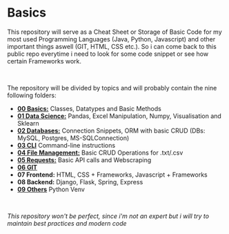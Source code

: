 # Basics

This repository will serve as a Cheat Sheet or Storage of Basic Code for my most used Programming Languages (Java, Python, Javascript) and other important things aswell (GIT, HTML, CSS etc.). So i can come back to this public repo everytime i need to look for some code snippet or see how certain Frameworks work.  

&nbsp;

The repository will be divided by topics and will probably contain the nine following folders:

* **[00 Basics:](https://github.com/sebastian-sl/Basics/tree/main/00%20BASICS)** Classes, Datatypes and Basic Methods
* **[01 Data Science:](https://github.com/sebastian-sl/Basics/tree/main/01%20DATA%20SCIENCE/PANDAS)** Pandas, Excel Manipulation, Numpy, Visualisation and Sklearn
* **[02 Databases:](https://github.com/sebastian-sl/Basics/tree/main/02%20DATABASES)** Connection Snippets, ORM with basic CRUD (DBs: MySQL, Postgres, MS-SQLConnection)
* **[03 CLI](https://github.com/sebastian-sl/Basics/tree/main/03%20CLI)** Command-line instructions
* **[04 File Management:](https://github.com/sebastian-sl/Basics/tree/main/04%20FILE%20MANAGEMENT)** Basic CRUD Operations for .txt/.csv
* **[05 Requests:](https://github.com/sebastian-sl/Basics/tree/main/05%20REQUESTS)** Basic API calls and Webscraping
* **[06 GIT](https://github.com/sebastian-sl/Basics/tree/main/06%20GIT)**
* **07 Frontend:** HTML, CSS + Frameworks, Javascript + Frameworks
* **08 Backend:** Django, Flask, Spring, Express
* **[09 Others](https://github.com/sebastian-sl/Basics/tree/main/09%20OTHERS)**  Python Venv

&nbsp;

*This repository won't be perfect, since i'm not an expert but i will try to maintain best practices and modern code*
